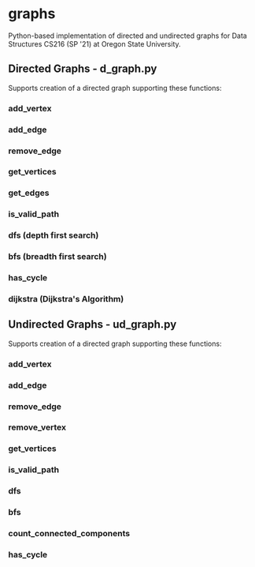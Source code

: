 # graphs
Python-based implementation of directed and undirected graphs for Data Structures CS216 (SP '21) at Oregon State University. 

## Directed Graphs - d_graph.py
Supports creation of a directed graph supporting these functions: 
### add_vertex
### add_edge
### remove_edge
### get_vertices
### get_edges
### is_valid_path
### dfs (depth first search)
### bfs (breadth first search)
### has_cycle
### dijkstra (Dijkstra's Algorithm) 

## Undirected Graphs - ud_graph.py
Supports creation of a directed graph supporting these functions: 
### add_vertex
### add_edge
### remove_edge
### remove_vertex
### get_vertices
### is_valid_path
### dfs
### bfs
### count_connected_components
### has_cycle
